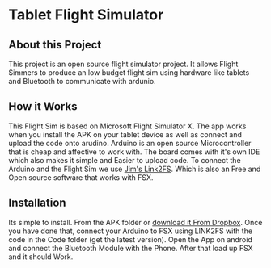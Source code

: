 # Tablet Flight Simulator

<h2>About this Project</h2>
This project is an open source flight simulator project. It allows Flight Simmers to produce an low budget flight sim using hardware like tablets and Bluetooth to communicate with ardunio.

<h2>How it Works</h2>

This Flight Sim is based on Microsoft Flight Simulator X. The app works when you install the APK on your tablet device as well as connect and upload the code onto arudino. Arduino is an open source Microcontroller that is cheap and affective to work with. The board comes with it's own IDE which also makes it simple and Easier to upload code. To connect the Arduino and the Flight Sim we use <a href="http://www.jimspage.co.nz/intro.htm">Jim's Link2FS</a>. Which is also an Free and Open source software that works with FSX. 

<h2>Installation</h2>

Its simple to install. From the APK folder or <a href="https://www.dropbox.com/s/wjprets2ztxxsvr/ArduinoKeypad.apk?dl=0">download it From Dropbox</a>. Once you have done that, connect your Arduino to FSX using LINK2FS with the code in the Code folder (get the latest version). Open the App on android and connect the Bluetooth Module with the Phone. After that load up FSX and it should Work. 

